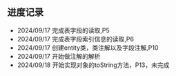 ## 进度记录

- 2024/09/17 完成表字段的读取,P5
- 2024/09/17 完成表字段索引信息的读取,P6
- 2024/09/17 创建entity类，类注解以及字段注解,P10
- 2024/09/17 开始做注解的解析
- 2024/09/18 开始实现对象的toString方法，P13，未完成